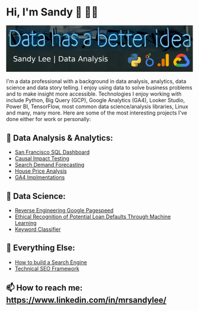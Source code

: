 # Hi, I'm Sandy 👋 👨‍💻

<img src="https://raw.githubusercontent.com/sandy-lee/sandy-lee/master/portfolio_banner.png" alt="lorum impsum">

I'm a data professional with a background in data analysis, analytics, data science and data story telling. I enjoy using data to solve business problems and to make insight more accessible.  Technologies I enjoy working with include Python, Big Query (GCP), Google Analytics (GA4), Looker Studio, Power BI, TensorFlow, most common data science/analysis libraries, Linux and many, many more. Here are some of the most interesting projects I've done either for work or personally: 

## 🔭 Data Analysis & Analytics:
- [San Francisco SQL Dashboard](https://github.com/sandy-lee/San-Francisco-Bike-SQL-Dashboard)
- [Causal Impact Testing](https://github.com/sandy-lee/Causal-Impact)
- [Search Demand Forecasting](https://github.com/sandy-lee/forecasting)
- [House Price Analysis](https://github.com/sandy-lee/house_prices/tree/master)
- [GA4 Implmentations](https://github.com/sandy-lee/ga4_implementations)
## 🔬 Data Science:
- [Reverse Engineering Google Pagespeed](https://github.com/sandy-lee/Reverse-Engineering-Google-Pagespeed)
- [Ethical Recognition of Potential Loan Defaults Through Machine Learning](https://github.com/sandy-lee/Ethical-recognition-of-potential-loan-defaults-through-machine-learning)
- [Keyword Classifier](https://github.com/sandy-lee/keyword_classifier)

## 💾 Everything Else:
- [How to build a Search Engine](https://github.com/sandy-lee/how_to_build_search_engine)
- [Technical SEO Framework](https://github.com/sandy-lee/technical_seo_framework)

## 📫 How to reach me: https://www.linkedin.com/in/mrsandylee/





